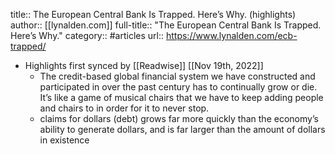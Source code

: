 title:: The European Central Bank Is Trapped. Here’s Why. (highlights)
author:: [[lynalden.com]]
full-title:: "The European Central Bank Is Trapped. Here’s Why."
category:: #articles
url:: https://www.lynalden.com/ecb-trapped/

- Highlights first synced by [[Readwise]] [[Nov 19th, 2022]]
	- The credit-based global financial system we have constructed and participated in over the past century has to continually grow or die. It’s like a game of musical chairs that we have to keep adding people and chairs to in order for it to never stop.
	- claims for dollars (debt) grows far more quickly than the economy’s ability to generate dollars, and is far larger than the amount of dollars in existence